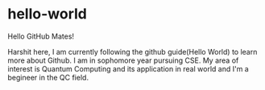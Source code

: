 # hello-world

Hello GitHub Mates!

Harshit here, I am currently following the github guide(Hello World) to learn more about Github. 
I am in sophomore year pursuing CSE. My area of interest is Quantum Computing and its application in real world and I'm a begineer in the QC field.
